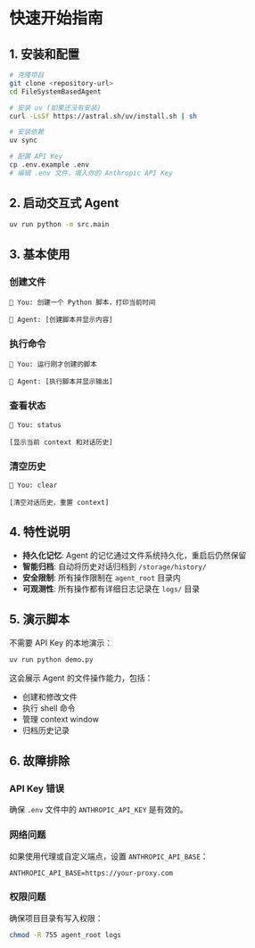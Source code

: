 # 快速开始指南

## 1. 安装和配置

```bash
# 克隆项目
git clone <repository-url>
cd FileSystemBasedAgent

# 安装 uv (如果还没有安装)
curl -LsSf https://astral.sh/uv/install.sh | sh

# 安装依赖
uv sync

# 配置 API Key
cp .env.example .env
# 编辑 .env 文件，填入你的 Anthropic API Key
```

## 2. 启动交互式 Agent

```bash
uv run python -m src.main
```

## 3. 基本使用

### 创建文件
```
👤 You: 创建一个 Python 脚本，打印当前时间

🤖 Agent: [创建脚本并显示内容]
```

### 执行命令
```
👤 You: 运行刚才创建的脚本

🤖 Agent: [执行脚本并显示输出]
```

### 查看状态
```
👤 You: status

[显示当前 context 和对话历史]
```

### 清空历史
```
👤 You: clear

[清空对话历史，重置 context]
```

## 4. 特性说明

- **持久化记忆**: Agent 的记忆通过文件系统持久化，重启后仍然保留
- **智能归档**: 自动将历史对话归档到 `/storage/history/`
- **安全限制**: 所有操作限制在 `agent_root` 目录内
- **可观测性**: 所有操作都有详细日志记录在 `logs/` 目录

## 5. 演示脚本

不需要 API Key 的本地演示：
```bash
uv run python demo.py
```

这会展示 Agent 的文件操作能力，包括：
- 创建和修改文件
- 执行 shell 命令
- 管理 context window
- 归档历史记录

## 6. 故障排除

### API Key 错误
确保 `.env` 文件中的 `ANTHROPIC_API_KEY` 是有效的。

### 网络问题
如果使用代理或自定义端点，设置 `ANTHROPIC_API_BASE`：
```
ANTHROPIC_API_BASE=https://your-proxy.com
```

### 权限问题
确保项目目录有写入权限：
```bash
chmod -R 755 agent_root logs
```